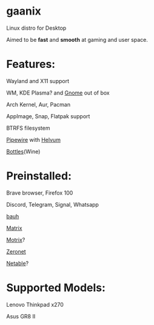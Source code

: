 # gaanix
Linux distro for Desktop

Aimed to be **fast** and **smooth** at gaming and user space.

Features: 
=
  Wayland and X11 support

  WM, KDE Plasma? and [Gnome](https://www.gnome.org/) out of box
  
  Arch Kernel, Aur, Pacman
  
  AppImage, Snap, Flatpak support
  
  BTRFS filesystem
  
  [Pipewire](https://pipewire.org/) with [Helvum](https://gitlab.freedesktop.org/pipewire/helvum)
  
  [Bottles](https://github.com/bottlesdevs/Bottles)(Wine)
  


Preinstalled:
 =
  Brave browser, Firefox 100
  
  Discord, Telegram, Signal, Whatsapp
  
  [bauh](https://github.com/vinifmor/bauh)
  
  [Matrix](https://matrix.org/)
  
  [Motrix](https://motrix.app/)?
  
  [Zeronet](https://github.com/zeronet-conservancy/zeronet-conservancy/)
  
  [Netable](https://notable.app/#)?
  
  
  

Supported Models: 
=
  Lenovo Thinkpad x270
  
  Asus GR8 II
  



